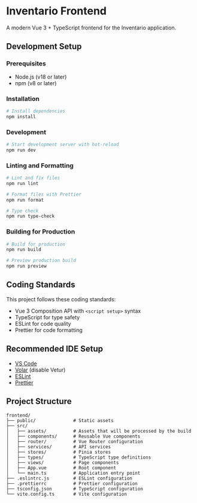 # Inventario Frontend

A modern Vue 3 + TypeScript frontend for the Inventario application.

## Development Setup

### Prerequisites

- Node.js (v18 or later)
- npm (v8 or later)

### Installation

```bash
# Install dependencies
npm install
```

### Development

```bash
# Start development server with hot-reload
npm run dev
```

### Linting and Formatting

```bash
# Lint and fix files
npm run lint

# Format files with Prettier
npm run format

# Type check
npm run type-check
```

### Building for Production

```bash
# Build for production
npm run build

# Preview production build
npm run preview
```

## Coding Standards

This project follows these coding standards:

- Vue 3 Composition API with `<script setup>` syntax
- TypeScript for type safety
- ESLint for code quality
- Prettier for code formatting

## Recommended IDE Setup

- [VS Code](https://code.visualstudio.com/)
- [Volar](https://marketplace.visualstudio.com/items?itemName=Vue.volar) (disable Vetur)
- [ESLint](https://marketplace.visualstudio.com/items?itemName=dbaeumer.vscode-eslint)
- [Prettier](https://marketplace.visualstudio.com/items?itemName=esbenp.prettier-vscode)

## Project Structure

```
frontend/
├── public/              # Static assets
├── src/
│   ├── assets/          # Assets that will be processed by the build
│   ├── components/      # Reusable Vue components
│   ├── router/          # Vue Router configuration
│   ├── services/        # API services
│   ├── stores/          # Pinia stores
│   ├── types/           # TypeScript type definitions
│   ├── views/           # Page components
│   ├── App.vue          # Root component
│   └── main.ts          # Application entry point
├── .eslintrc.js         # ESLint configuration
├── .prettierrc          # Prettier configuration
├── tsconfig.json        # TypeScript configuration
└── vite.config.ts       # Vite configuration
```
